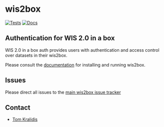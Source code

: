 # wis2box

[![Tests](https://github.com/World-Meteorological-Organization/wis2box-auth/actions/workflows/tests-docker.yml/badge.svg?branch=auth)](https://github.com/World-Meteorological-Organization/wis2box-auth/actions/workflows/tests-docker.yml)
[![Docs](https://readthedocs.org/projects/wis2box/badge)](https://docs.wis2box.wis.wmo.int)

## Authentication for WIS 2.0 in a box

WIS 2.0 in a box auth provides users with authentication and access control over datasets in their wis2box.

Please consult the [documentation](https://docs.wis2box.wis.wmo.int) for installing
and running wis2box.

## Issues

Please direct all issues to the [main wis2box issue tracker](https://github.com/World-Meteorological-Organization/wis2box/issues)

## Contact

* [Tom Kralidis](https://github.com/tomkralidis)
